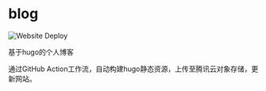 # blog
![Website Deploy](https://github.com/jooks-me/blog/workflows/Deloy%20to%20COS/badge.svg)

基于hugo的个人博客

通过GitHub Action工作流，自动构建hugo静态资源，上传至腾讯云对象存储，更新网站。
